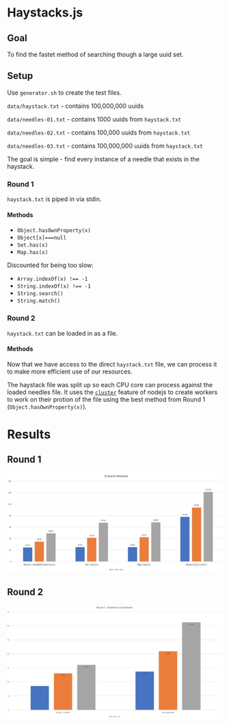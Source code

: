 # Haystacks.js

## Goal

To find the fastet method of searching though a large uuid set.

## Setup

Use `generator.sh` to create the test files.

`data/haystack.txt` - contains 100,000,000 uuids

`data/needles-01.txt` - contains 1000 uuids from `haystack.txt`

`data/needles-02.txt` - contains 100,000 uuids from `haystack.txt`

`data/needles-03.txt` - contains 100,000,000 uuids from `haystack.txt`

The goal is simple - find every instance of a needle that exists in the haystack.

### Round 1

`haystack.txt` is piped in via stdin.

#### Methods

* `Object.hasOwnProperty(x)`
* `Object[x]===null`
* `Set.has(x)`
* `Map.has(x)`

Discounted for being too slow:

* `Array.indexOf(x) !== -1`
* `String.indexOf(x) !== -1`
* `String.search()`
* `String.match()`

### Round 2

`haystack.txt` can be loaded in as a file.

#### Methods

Now that we have access to the direct `haystack.txt` file, we can process it to make more efficient use of our resources.

The haystack file was split up so each CPU core can process against the loaded needles file. It uses the [`cluster`](https://nodejs.org/api/cluster.html) feature of nodejs to create workers to work on their protion of the file using the best method from Round 1 (`Object.hasOwnProperty(x)`). 

# Results

## Round 1

![](/results/round1.png)

## Round 2

![](/results/round2.png)